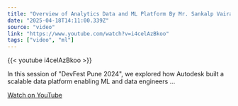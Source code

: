 ```yaml
---
title: "Overview of Analytics Data and ML Platform By Mr. Sankalp Vairat and Mr. Saurabh Jha | DFP 2024"
date: "2025-04-18T14:11:00.339Z"
source: "video"
link: "https://www.youtube.com/watch?v=i4celAzBkoo"
tags: ["video", "ml"]
---
```


{{< youtube i4celAzBkoo >}}

In this session of \"DevFest Pune 2024\", we explored how Autodesk built a scalable data platform enabling ML and data engineers ...

[Watch on YouTube](https://www.youtube.com/watch?v=i4celAzBkoo)
